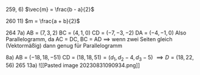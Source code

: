 259, 6)
$\vec{m} = \frac{b - a}{2}$ 

260 11)
$m = \frac{a + b}{2}$

264 7a)
AB = $(7, 3, 2)$
BC = $(4, 1, 0)$
CD = $(-7, -3, -2)$
DA = $(-4, -1, 0)$
Also Parallelogramm, da AC = DC, BC = AD
$\implies$ wenn zwei Seiten gleich (Vektormäßig) dann genug für Parallelogramm

8a)
AB = $(-18, 18, -51)$ 
CD = $(18, 18, 51) = (d_1, d_2 - 4, d_3 - 5)$
$\implies D = (18, 22, 56)$
265 13a)
![[Pasted image 20230831090934.png]]